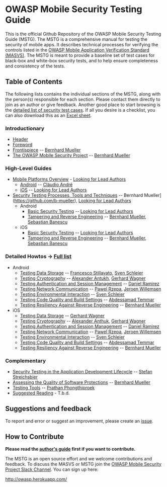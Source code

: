 # OWASP Mobile Security Testing Guide

This is the official Github Repository of the OWASP Mobile Security Testing Guide (MSTG). The MSTG is a comprehensive manual for testing the security of mobile apps. It describes technical processes for verifying the controls listed in the [OWASP Mobile Application Verification Standard (MASVS)](https://github.com/OWASP/owasp-masvs). The MSTG is meant to provide a baseline set of test cases for black-box and white-box security tests, and to help ensure completeness and consistency of the tests.

## Table of Contents

The following lists contains the individual sections of the MSTG, along with the person(s) responsible for each section. Please contact them directly to join as an author or give feedback. Another good place to start browsing is the [detailed list of security test cases](all_tests.md). If all you desire is a checklist, you can also download this as an [Excel sheet](Checklist/OWASP-MSTG-Mobile-AppSec-Tests.xlsx).

### Introductionary

- [Header](Document/0x00-Header.md)
- [Foreword](Document/0x01-Foreword.md)
- [Frontispiece](Document/0x02-Frontispiece.md) -- [Bernhard Mueller](https://github.com/b-mueller)
- [The OWASP Mobile Security Project](Document/0x03-The-OWASP-Mobile-Security-Project.md) -- [Bernhard Mueller](https://github.com/b-mueller)

### High-Level Guides

* [Mobile Platforms Overview](Document/0x04-Mobile-Platfoms-Overview.md) - [Looking for Lead Authors](https://github.com/OWASP/owasp-mstg/blob/master/authors_guide.md)
   * [Android](Document/0x04a-Android.md) -- [Cláudio André](https://github.com/clviper)
   * [iOS](Document/0x04b-iOS.md) -- [Looking for Lead Authors](authors_guide.md)
* [Security Testing Processes, Tools and Techniques](Document/0x05-Testing-Processes-and-Techniques.md) -- Bernhard Mueller](https://github.com/b-mueller), [Looking for Lead Authors](https://github.com/OWASP/owasp-mstg/blob/master/authors_guide.md)
  * Android
    * [Basic Security Testing](Document/0x05a-Basic-Security-Testing-Android.md) -- [Looking for Lead Authors](https://github.com/OWASP/owasp-mstg/blob/master/authors_guide.md)
    * [Tampering and Reverse Engineering](Document/0x05b-Reverse-Engineering-and-Tampering-Android.md) -- [Bernhard Mueller](https://github.com/b-mueller), [Sebastian Banescu](https://github.com/banescusebi)
  * iOS
    * [Basic Security Testing](Document/0x05c-Basic-Security-Testing-iOS.md) -- [Looking for Lead Authors](https://github.com/OWASP/owasp-mstg/blob/master/authors_guide.md)
    * [Tampering and Reverse Engineering](Document/0x05d-Reverse-Engineering-and-Tampering-iOS.md) -- [Bernhard Mueller](https://github.com/b-mueller), [Sebastian Banescu](https://github.com/banescusebi)

### Detailed Howtos -> [Full list](all_tests.md)

  * Android
    * [Testing Data Storage](Document/Testcases/0x01a_OMTG-DATAST_Android.md) -- [Francesco Stillavato](https://github.com/litsnarf), [Sven Schleier](https://github.com/sushi2k)
    * [Testing Cryptography](Document/Testcases/0x01b_OMTG-CRYPTO_Android.md) --  [Alexander Antukh](https://github.com/c0rdis), [Gerhard Wagner](https://github.com/thec00n)
    * [Testing Authentication and Session Management](Document/Testcases/0x01c_OMTG-AUTH_Android.md) -- [Daniel Ramirez](https://github.com/ram7rez)
    * [Testing Network Communication](Document/Testcases/0x01d_OMTG-NET_Android.md) -- [Pawel Rzepa](https://github.com/th3g1itch), [Jeroen Willemsen](https://github.com/commjoen)
    * [Testing Environmental Interaction](Document/Testcases/0x01e_OMTG-ENV_Android.md) -- [Sven Schleier](https://github.com/sushi2k)
    * [Testing Code Quality and Build Settings](Document/Testcases/0x01f_OMTG-CODE_Android.md) -- [Abdessamad Temmar](https://github.com/TmmmmmR)
    * [Testing Resiliency Against Reverse Engineering](Document/Testcases/0x01g_OMTG-RARE_Android.md) -- [Bernhard Mueller](https://github.com/b-mueller)
  * iOS
    * [Testing Data Storage](Document/Testcases/0x02a_OMTG-DATAST_iOS.md) -- [Gerhard Wagner](https://github.com/thec00n)
    * [Testing Cryptography](Document/Testcases/0x02b_OMTG-CRYPTO_iOS.md) --  [Alexander Anthuk](https://github.com/c0rdis), [Gerhard Wagner](https://github.com/thec00n)
    * [Testing Authentication and Session Management](Document/Testcases/0x02c_OMTG-AUTH_iOS.md) --  [Daniel Ramirez](https://github.com/ram7rez)
    * [Testing Network Communication](Document/Testcases/0x02d_OMTG-NET_iOS.md) -- [Pawel Rzepa](https://github.com/th3g1itch), [Jeroen Willemsen](https://github.com/commjoen)
    * [Testing Environmental Interaction](Document/Testcases/0x02e_OMTG-ENV_iOS.md) -- [Sven Schleier](https://github.com/sushi2k)
    * [Testing Code Quality and Build Settings](Document/Testcases/0x02f_OMTG-CODE_iOS.md) -- [Abdessamad Temmar](https://github.com/TmmmmmR)
    * [Testing Resiliency Against Reverse Engineering](Document/Testcases/0x02g_OMTG-RARE_iOS.md) -- [Bernhard Mueller](https://github.com/b-mueller)

### Complementary

* [Security Testing in the Application Development Lifecycle](Document/0x07a-Security-Testing-SDLC.md) -- [Stefan Streichsbier](https://github.com/streichsbaer)
* [Assessing the Quality of Software Protections](Document/0x07b_Assessing_Software_Protections.md) -- [Bernhard Mueller](https://github.com/b-mueller)
* [Testing Tools](Document/0x08-Testing-Tools.md) -- [Prathan Phongthiproek](https://github.com/tanprathan/)
* [Suggested Reading](Document/0x09-Suggested-Reading.md) - T.b.d.

## Suggestions and feedback

To report and error or suggest an improvement, please create an [issue](https://github.com/b-mueller/owasp-mstg/issues).

## How to Contribute

**Please read the [author's guide](https://github.com/b-mueller/owasp-mstg/blob/master/authors_guide.md) first if you want to contribute.**

The MSTG is an open source effort and we welcome contributions and feedback. To discuss the MASVS or MSTG join the [OWASP Mobile Security Project Slack Channel](https://owasp.slack.com/messages/project-mobile_omtg/details/). You can sign up here:

http://owasp.herokuapp.com/
